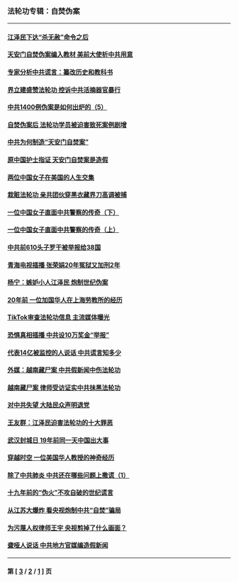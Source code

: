 ### 法轮功专辑：自焚伪案
---
#### [江泽民下达“杀无赦”命令之后](../../pages/nf5562/n13878084.md?01150430) 
#### [天安门自焚伪案编入教材 美前大使析中共用意](../../pages/nf5562/n13791932.md?01150430) 
#### [专家分析中共谎言：纂改历史和教科书](../../pages/nf5562/n13781542.md?01150430) 
#### [界立建盛赞法轮功 控诉中共活摘器官暴行](../../pages/nf5562/n13781971.md?01150430) 
#### [中共1400例伪案是如何出炉的（5）](../../pages/nf5562/n13226831.md?01150430) 
#### [自焚伪案后 法轮功学员被迫害致死案例剧增](../../pages/nf5562/n13190600.md?01150430) 
#### [中共为何制造“天安门自焚案”](../../pages/nf5562/n13183270.md?01150430) 
#### [原中国护士指证 天安门自焚案是造假](../../pages/nf5562/n13172289.md?01150430) 
#### [两位中国女子在美国的人生交集](../../pages/nf5562/n13156138.md?01150430) 
#### [栽赃法轮功 亲共团伙穿黑衣藏界刀高调被捕](../../pages/nf5562/n13073780.md?01150430) 
#### [一位中国女子直面中共警察的传奇（下）](../../pages/nf5562/n12989706.md?01150430) 
#### [一位中国女子直面中共警察的传奇（上）](../../pages/nf5562/n12985072.md?01150430) 
#### [中共前610头子罗干被举报给38国](../../pages/nf5562/n12975419.md?01150430) 
#### [青海电视插播 张荣娟20年冤狱又加刑2年](../../pages/nf5562/n12738166.md?01150430) 
#### [杨宁：嫉妒小人江泽民 炮制世纪伪案](../../pages/nf5562/n12724108.md?01150430) 
#### [20年前 一位加国华人在上海劳教所的经历](../../pages/nf5562/n12707932.md?01150430) 
#### [TikTok审查法轮功信息 主流媒体曝光](../../pages/nf5562/n12362336.md?01150430) 
#### [恐惧真相插播 中共设10万奖金“举报”](../../pages/nf5562/n12306396.md?01150430) 
#### [代表14亿被监控的人说话 中共谎言知多少](../../pages/nf5562/n12297484.md?01150430) 
#### [外媒：越南藏尸案 中共假新闻中伤法轮功](../../pages/nf5562/n12264411.md?01150430) 
#### [越南藏尸案 律师受访证实中共抹黑法轮功](../../pages/nf5562/n12261878.md?01150430) 
#### [对中共失望 大陆民众声明退党](../../pages/nf5562/n12187315.md?01150430) 
#### [王友群：江泽民迫害法轮功的十大罪恶](../../pages/nf5562/n12169074.md?01150430) 
#### [武汉封城日 19年前同一天中国出大事](../../pages/nf5562/n12150901.md?01150430) 
#### [穿越时空  一位美国华人教授的神奇经历](../../pages/nf5562/n12097460.md?01150430) 
#### [除了中共肺炎 中共还在哪些问题上撒谎（1）](../../pages/nf5562/n11955770.md?01150430) 
#### [十九年前的“伪火”不攻自破的世纪谎言](../../pages/nf5562/n11813238.md?01150430) 
#### [从江苏大爆炸 看央视炮制中共“自焚”骗局](../../pages/nf5562/n11140275.md?01150430) 
#### [为污蔑人权律师王宇 央视剪掉了什么画面？](../../pages/nf5562/n11130142.md?01150430) 
#### [聋哑人说话 中共地方官媒编造假新闻](../../pages/nf5562/n11006067.md?01150430) 

---
#### 第 [ [3](./3.md?01150430) / [2](./2.md?01150430) / [1](./1.md?01150430) ] 页

